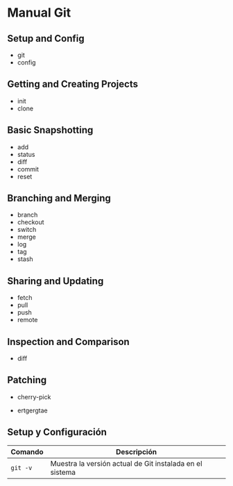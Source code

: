 # Manual Git

## Setup and Config

- git
- config

## Getting and Creating Projects

- init
- clone

## Basic Snapshotting

- add
- status
- diff
- commit
- reset

## Branching and Merging

- branch
- checkout
- switch
- merge
- log
- tag
- stash

## Sharing and Updating

- fetch
- pull
- push
- remote

## Inspection and Comparison

- diff

## Patching

- cherry-pick

- ertgergtae

## Setup y Configuración

| Comando | Descripción |
|---------|-------------|
| `git -v` | Muestra la versión actual de Git instalada en el sistema |
